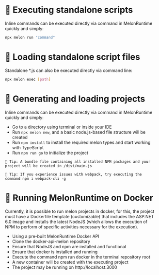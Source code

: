 # 🧵 Executing standalone scripts

Inline commands can be executed directly via command in MelonRuntime quickly and simply:

```bash
npx melon run "command"
```

# 📜 Loading standalone script files

Standalone *.js can also be executed directly via command line:

```bash
npx melon exec [path]
```

# 🔗 Generating and loading projects

Inline commands can be executed directly via command in MelonRuntime quickly and simply:

- Go to a directory using terminal or inside your IDE
- Run `npx melon new`, and a basic node.js-based file structure will be created
- Run `npm install` to install the required melon types and start working with TypeScript
- Run `npm run go` to initialize the project

```
🎯 Tip: A bundle file containing all installed NPM packages and your project will be created in /dist/main.js
```
```
🎯 Tip: If you experience issues with webpack, try executing the command npm i webpack-cli -g
```

# 📰 Running MelonRuntime on Docker

Currently, it is possible to run melon projects in docker, for this, the project must have a Dockerfile template
(customizable) that includes the ASP.NET 6.0 image and installs the latest NodeJS (which allows the execution of
NPM to perform of specific activities necessary for the execution).

- Using a pre-built MelonRuntime Docker API
- Clone the docker-api-melon repository
- Ensure that NodeJS and npm are installed and functional
- Ensure that docker is installed and running
- Execute the command npm run docker in the terminal repository root
- A new container will be created with the executing project
- The project may be running on http://localhost:3000